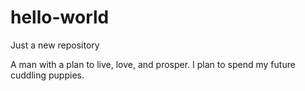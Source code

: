 # hello-world
Just a new repository

A man with a plan to live, love, and prosper. 
I plan to spend my future cuddling puppies.
